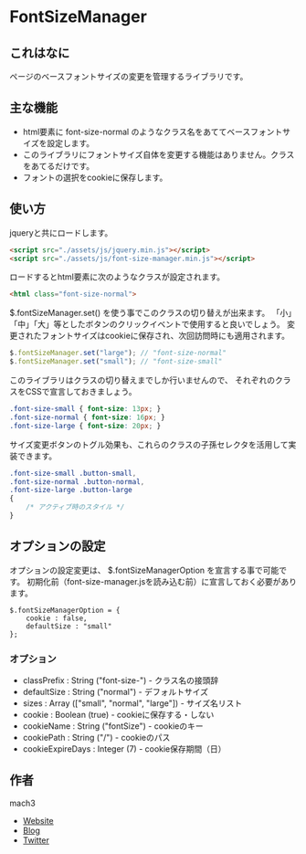 
# FontSizeManager

## これはなに

ページのベースフォントサイズの変更を管理するライブラリです。

## 主な機能

- html要素に font-size-normal のようなクラス名をあててベースフォントサイズを設定します。
- このライブラリにフォントサイズ自体を変更する機能はありません。クラスをあてるだけです。
- フォントの選択をcookieに保存します。

## 使い方

jqueryと共にロードします。

```html
<script src="./assets/js/jquery.min.js"></script>
<script src="./assets/js/font-size-manager.min.js"></script>
```

ロードするとhtml要素に次のようなクラスが設定されます。

```html
<html class="font-size-normal">
```

$.fontSizeManager.set() を使う事でこのクラスの切り替えが出来ます。
「小」「中」「大」等としたボタンのクリックイベントで使用すると良いでしょう。
変更されたフォントサイズはcookieに保存され、次回訪問時にも適用されます。

```javascript
$.fontSizeManager.set("large"); // "font-size-normal"
$.fontSizeManager.set("small"); // "font-size-small"
```

このライブラリはクラスの切り替えまでしか行いませんので、
それぞれのクラスをCSSで宣言しておきましょう。

```css
.font-size-small { font-size: 13px; }
.font-size-normal { font-size: 16px; }
.font-size-large { font-size: 20px; }
```

サイズ変更ボタンのトグル効果も、これらのクラスの子孫セレクタを活用して実装できます。

```css
.font-size-small .button-small,
.font-size-normal .button-normal,
.font-size-large .button-large
{
	/* アクティブ時のスタイル */
}
```


## オプションの設定

オプションの設定変更は、 $.fontSizeManagerOption を宣言する事で可能です。
初期化前（font-size-manager.jsを読み込む前）に宣言しておく必要があります。

```
$.fontSizeManagerOption = {
	cookie : false,
	defaultSize : "small"
};
```

### オプション

- classPrefix : String ("font-size-") - クラス名の接頭辞
- defaultSize : String ("normal") - デフォルトサイズ
- sizes : Array (["small", "normal", "large"]) - サイズ名リスト
- cookie : Boolean (true) - cookieに保存する・しない
- cookieName : String ("fontSize") - cookieのキー
- cookiePath : String ("/") - cookieのパス
- cookieExpireDays : Integer (7) - cookie保存期間（日）

## 作者

mach3

- [Website](http://www.mach3.jp)
- [Blog](http://blog.mach3.jp)
- [Twitter](http://twitter.com/mach3ss)
